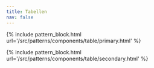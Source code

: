 ```yaml
---
title: Tabellen
nav: false
---
```


{% include pattern_block.html url='/src/patterns/components/table/primary.html' %}

{% include pattern_block.html url='/src/patterns/components/table/secondary.html' %}
